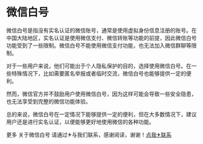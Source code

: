 # 微信白号

微信白号是指没有实名认证的微信账号，通常是使用虚拟身份信息注册的账号。在中国大陆地区，实名认证是使用微信支付、微信转账等功能的前提，因此微信白号功能受到了一些限制。微信白号不能使用微信支付功能，也无法加入微信群聊等限制。

对于一些用户来说，他们可能出于个人隐私保护的目的，选择使用微信白号。在一些特殊情况下，比如需要匿名举报或者临时交流，微信白号也能够提供一定的便利。

然而，微信官方并不鼓励用户使用微信白号，因为这样可能会导致一些安全隐患，也无法享受到完整的微信功能体验。

总的来说，微信白号在一定情况下能够提供一定的便利，但在大多数情况下，建议用户还是进行实名认证，以便能够更好地使用微信的各种功能。

更多 关于微信白号 请通过✈与我们联系，感谢阅读，谢谢！[点我✈联系](https://1.k02.cc)
